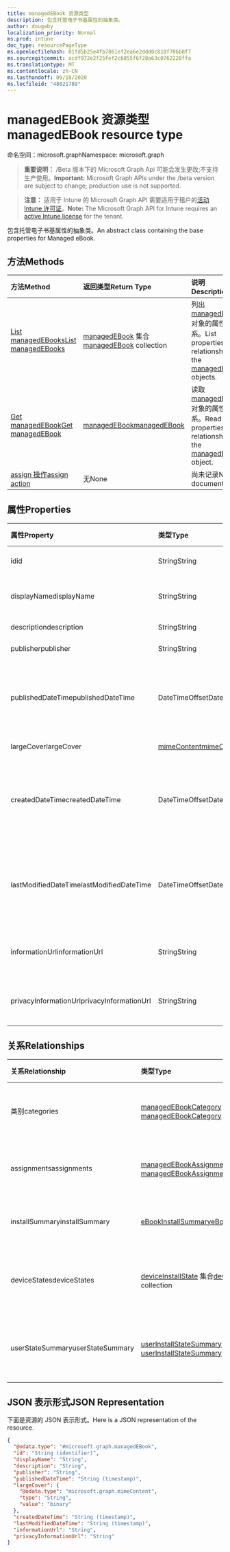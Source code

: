 ```yaml
---
title: managedEBook 资源类型
description: 包含托管电子书基属性的抽象类。
author: dougeby
localization_priority: Normal
ms.prod: intune
doc_type: resourcePageType
ms.openlocfilehash: 01fd5b25e4fb7861ef2ea6e2ddd0c810f706b8f7
ms.sourcegitcommit: acdf972e2f25fef2c6855f6f28a63c0762228ffa
ms.translationtype: MT
ms.contentlocale: zh-CN
ms.lasthandoff: 09/18/2020
ms.locfileid: "48021789"
---
```

# <a name="managedebook-resource-type"></a><span data-ttu-id="5bdf2-103">managedEBook 资源类型</span><span class="sxs-lookup"><span data-stu-id="5bdf2-103">managedEBook resource type</span></span>

<span data-ttu-id="5bdf2-104">命名空间：microsoft.graph</span><span class="sxs-lookup"><span data-stu-id="5bdf2-104">Namespace: microsoft.graph</span></span>

> <span data-ttu-id="5bdf2-105">**重要说明：** /Beta 版本下的 Microsoft Graph Api 可能会发生更改;不支持生产使用。</span><span class="sxs-lookup"><span data-stu-id="5bdf2-105">**Important:** Microsoft Graph APIs under the /beta version are subject to change; production use is not supported.</span></span>

> <span data-ttu-id="5bdf2-106">**注意：** 适用于 Intune 的 Microsoft Graph API 需要适用于租户的[活动 Intune 许可证](https://go.microsoft.com/fwlink/?linkid=839381)。</span><span class="sxs-lookup"><span data-stu-id="5bdf2-106">**Note:** The Microsoft Graph API for Intune requires an [active Intune license](https://go.microsoft.com/fwlink/?linkid=839381) for the tenant.</span></span>

<span data-ttu-id="5bdf2-107">包含托管电子书基属性的抽象类。</span><span class="sxs-lookup"><span data-stu-id="5bdf2-107">An abstract class containing the base properties for Managed eBook.</span></span>

## <a name="methods"></a><span data-ttu-id="5bdf2-108">方法</span><span class="sxs-lookup"><span data-stu-id="5bdf2-108">Methods</span></span>
|<span data-ttu-id="5bdf2-109">方法</span><span class="sxs-lookup"><span data-stu-id="5bdf2-109">Method</span></span>|<span data-ttu-id="5bdf2-110">返回类型</span><span class="sxs-lookup"><span data-stu-id="5bdf2-110">Return Type</span></span>|<span data-ttu-id="5bdf2-111">说明</span><span class="sxs-lookup"><span data-stu-id="5bdf2-111">Description</span></span>|
|:---|:---|:---|
|[<span data-ttu-id="5bdf2-112">List managedEBooks</span><span class="sxs-lookup"><span data-stu-id="5bdf2-112">List managedEBooks</span></span>](../api/intune-books-managedebook-list.md)|<span data-ttu-id="5bdf2-113">[managedEBook](../resources/intune-books-managedebook.md) 集合</span><span class="sxs-lookup"><span data-stu-id="5bdf2-113">[managedEBook](../resources/intune-books-managedebook.md) collection</span></span>|<span data-ttu-id="5bdf2-114">列出 [managedEBook](../resources/intune-books-managedebook.md) 对象的属性和关系。</span><span class="sxs-lookup"><span data-stu-id="5bdf2-114">List properties and relationships of the [managedEBook](../resources/intune-books-managedebook.md) objects.</span></span>|
|[<span data-ttu-id="5bdf2-115">Get managedEBook</span><span class="sxs-lookup"><span data-stu-id="5bdf2-115">Get managedEBook</span></span>](../api/intune-books-managedebook-get.md)|[<span data-ttu-id="5bdf2-116">managedEBook</span><span class="sxs-lookup"><span data-stu-id="5bdf2-116">managedEBook</span></span>](../resources/intune-books-managedebook.md)|<span data-ttu-id="5bdf2-117">读取 [managedEBook](../resources/intune-books-managedebook.md) 对象的属性和关系。</span><span class="sxs-lookup"><span data-stu-id="5bdf2-117">Read properties and relationships of the [managedEBook](../resources/intune-books-managedebook.md) object.</span></span>|
|[<span data-ttu-id="5bdf2-118">assign 操作</span><span class="sxs-lookup"><span data-stu-id="5bdf2-118">assign action</span></span>](../api/intune-books-managedebook-assign.md)|<span data-ttu-id="5bdf2-119">无</span><span class="sxs-lookup"><span data-stu-id="5bdf2-119">None</span></span>|<span data-ttu-id="5bdf2-120">尚未记录</span><span class="sxs-lookup"><span data-stu-id="5bdf2-120">Not yet documented</span></span>|

## <a name="properties"></a><span data-ttu-id="5bdf2-121">属性</span><span class="sxs-lookup"><span data-stu-id="5bdf2-121">Properties</span></span>
|<span data-ttu-id="5bdf2-122">属性</span><span class="sxs-lookup"><span data-stu-id="5bdf2-122">Property</span></span>|<span data-ttu-id="5bdf2-123">类型</span><span class="sxs-lookup"><span data-stu-id="5bdf2-123">Type</span></span>|<span data-ttu-id="5bdf2-124">说明</span><span class="sxs-lookup"><span data-stu-id="5bdf2-124">Description</span></span>|
|:---|:---|:---|
|<span data-ttu-id="5bdf2-125">id</span><span class="sxs-lookup"><span data-stu-id="5bdf2-125">id</span></span>|<span data-ttu-id="5bdf2-126">String</span><span class="sxs-lookup"><span data-stu-id="5bdf2-126">String</span></span>|<span data-ttu-id="5bdf2-127">实体的键。</span><span class="sxs-lookup"><span data-stu-id="5bdf2-127">Key of the entity.</span></span>|
|<span data-ttu-id="5bdf2-128">displayName</span><span class="sxs-lookup"><span data-stu-id="5bdf2-128">displayName</span></span>|<span data-ttu-id="5bdf2-129">String</span><span class="sxs-lookup"><span data-stu-id="5bdf2-129">String</span></span>|<span data-ttu-id="5bdf2-130">电子书的名称。</span><span class="sxs-lookup"><span data-stu-id="5bdf2-130">Name of the eBook.</span></span>|
|<span data-ttu-id="5bdf2-131">description</span><span class="sxs-lookup"><span data-stu-id="5bdf2-131">description</span></span>|<span data-ttu-id="5bdf2-132">String</span><span class="sxs-lookup"><span data-stu-id="5bdf2-132">String</span></span>|<span data-ttu-id="5bdf2-133">说明。</span><span class="sxs-lookup"><span data-stu-id="5bdf2-133">Description.</span></span>|
|<span data-ttu-id="5bdf2-134">publisher</span><span class="sxs-lookup"><span data-stu-id="5bdf2-134">publisher</span></span>|<span data-ttu-id="5bdf2-135">String</span><span class="sxs-lookup"><span data-stu-id="5bdf2-135">String</span></span>|<span data-ttu-id="5bdf2-136">发布者。</span><span class="sxs-lookup"><span data-stu-id="5bdf2-136">Publisher.</span></span>|
|<span data-ttu-id="5bdf2-137">publishedDateTime</span><span class="sxs-lookup"><span data-stu-id="5bdf2-137">publishedDateTime</span></span>|<span data-ttu-id="5bdf2-138">DateTimeOffset</span><span class="sxs-lookup"><span data-stu-id="5bdf2-138">DateTimeOffset</span></span>|<span data-ttu-id="5bdf2-139">电子书的发布日期和时间。</span><span class="sxs-lookup"><span data-stu-id="5bdf2-139">The date and time when the eBook was published.</span></span>|
|<span data-ttu-id="5bdf2-140">largeCover</span><span class="sxs-lookup"><span data-stu-id="5bdf2-140">largeCover</span></span>|[<span data-ttu-id="5bdf2-141">mimeContent</span><span class="sxs-lookup"><span data-stu-id="5bdf2-141">mimeContent</span></span>](../resources/intune-shared-mimecontent.md)|<span data-ttu-id="5bdf2-142">书籍封面。</span><span class="sxs-lookup"><span data-stu-id="5bdf2-142">Book cover.</span></span>|
|<span data-ttu-id="5bdf2-143">createdDateTime</span><span class="sxs-lookup"><span data-stu-id="5bdf2-143">createdDateTime</span></span>|<span data-ttu-id="5bdf2-144">DateTimeOffset</span><span class="sxs-lookup"><span data-stu-id="5bdf2-144">DateTimeOffset</span></span>|<span data-ttu-id="5bdf2-145">电子书文件的创建日期和时间。</span><span class="sxs-lookup"><span data-stu-id="5bdf2-145">The date and time when the eBook file was created.</span></span>|
|<span data-ttu-id="5bdf2-146">lastModifiedDateTime</span><span class="sxs-lookup"><span data-stu-id="5bdf2-146">lastModifiedDateTime</span></span>|<span data-ttu-id="5bdf2-147">DateTimeOffset</span><span class="sxs-lookup"><span data-stu-id="5bdf2-147">DateTimeOffset</span></span>|<span data-ttu-id="5bdf2-148">上次修改电子书的日期和时间。</span><span class="sxs-lookup"><span data-stu-id="5bdf2-148">The date and time when the eBook was last modified.</span></span>|
|<span data-ttu-id="5bdf2-149">informationUrl</span><span class="sxs-lookup"><span data-stu-id="5bdf2-149">informationUrl</span></span>|<span data-ttu-id="5bdf2-150">String</span><span class="sxs-lookup"><span data-stu-id="5bdf2-150">String</span></span>|<span data-ttu-id="5bdf2-151">详细信息 Url。</span><span class="sxs-lookup"><span data-stu-id="5bdf2-151">The more information Url.</span></span>|
|<span data-ttu-id="5bdf2-152">privacyInformationUrl</span><span class="sxs-lookup"><span data-stu-id="5bdf2-152">privacyInformationUrl</span></span>|<span data-ttu-id="5bdf2-153">String</span><span class="sxs-lookup"><span data-stu-id="5bdf2-153">String</span></span>|<span data-ttu-id="5bdf2-154">隐私声明 Url。</span><span class="sxs-lookup"><span data-stu-id="5bdf2-154">The privacy statement Url.</span></span>|

## <a name="relationships"></a><span data-ttu-id="5bdf2-155">关系</span><span class="sxs-lookup"><span data-stu-id="5bdf2-155">Relationships</span></span>
|<span data-ttu-id="5bdf2-156">关系</span><span class="sxs-lookup"><span data-stu-id="5bdf2-156">Relationship</span></span>|<span data-ttu-id="5bdf2-157">类型</span><span class="sxs-lookup"><span data-stu-id="5bdf2-157">Type</span></span>|<span data-ttu-id="5bdf2-158">说明</span><span class="sxs-lookup"><span data-stu-id="5bdf2-158">Description</span></span>|
|:---|:---|:---|
|<span data-ttu-id="5bdf2-159">类别</span><span class="sxs-lookup"><span data-stu-id="5bdf2-159">categories</span></span>|<span data-ttu-id="5bdf2-160">[managedEBookCategory](../resources/intune-books-managedebookcategory.md) 集合</span><span class="sxs-lookup"><span data-stu-id="5bdf2-160">[managedEBookCategory](../resources/intune-books-managedebookcategory.md) collection</span></span>|<span data-ttu-id="5bdf2-161">此电子书的类别列表。</span><span class="sxs-lookup"><span data-stu-id="5bdf2-161">The list of categories for this eBook.</span></span>|
|<span data-ttu-id="5bdf2-162">assignments</span><span class="sxs-lookup"><span data-stu-id="5bdf2-162">assignments</span></span>|<span data-ttu-id="5bdf2-163">[managedEBookAssignment](../resources/intune-books-managedebookassignment.md) 集合</span><span class="sxs-lookup"><span data-stu-id="5bdf2-163">[managedEBookAssignment](../resources/intune-books-managedebookassignment.md) collection</span></span>|<span data-ttu-id="5bdf2-164">此电子书的分配列表。</span><span class="sxs-lookup"><span data-stu-id="5bdf2-164">The list of assignments for this eBook.</span></span>|
|<span data-ttu-id="5bdf2-165">installSummary</span><span class="sxs-lookup"><span data-stu-id="5bdf2-165">installSummary</span></span>|[<span data-ttu-id="5bdf2-166">eBookInstallSummary</span><span class="sxs-lookup"><span data-stu-id="5bdf2-166">eBookInstallSummary</span></span>](../resources/intune-books-ebookinstallsummary.md)|<span data-ttu-id="5bdf2-167">移动应用安装摘要。</span><span class="sxs-lookup"><span data-stu-id="5bdf2-167">Mobile App Install Summary.</span></span>|
|<span data-ttu-id="5bdf2-168">deviceStates</span><span class="sxs-lookup"><span data-stu-id="5bdf2-168">deviceStates</span></span>|<span data-ttu-id="5bdf2-169">[deviceInstallState](../resources/intune-books-deviceinstallstate.md) 集合</span><span class="sxs-lookup"><span data-stu-id="5bdf2-169">[deviceInstallState](../resources/intune-books-deviceinstallstate.md) collection</span></span>|<span data-ttu-id="5bdf2-170">此电子书的安装状态列表。</span><span class="sxs-lookup"><span data-stu-id="5bdf2-170">The list of installation states for this eBook.</span></span>|
|<span data-ttu-id="5bdf2-171">userStateSummary</span><span class="sxs-lookup"><span data-stu-id="5bdf2-171">userStateSummary</span></span>|<span data-ttu-id="5bdf2-172">[userInstallStateSummary](../resources/intune-books-userinstallstatesummary.md) 集合</span><span class="sxs-lookup"><span data-stu-id="5bdf2-172">[userInstallStateSummary](../resources/intune-books-userinstallstatesummary.md) collection</span></span>|<span data-ttu-id="5bdf2-173">此电子书的安装状态列表。</span><span class="sxs-lookup"><span data-stu-id="5bdf2-173">The list of installation states for this eBook.</span></span>|

## <a name="json-representation"></a><span data-ttu-id="5bdf2-174">JSON 表示形式</span><span class="sxs-lookup"><span data-stu-id="5bdf2-174">JSON Representation</span></span>
<span data-ttu-id="5bdf2-175">下面是资源的 JSON 表示形式。</span><span class="sxs-lookup"><span data-stu-id="5bdf2-175">Here is a JSON representation of the resource.</span></span>
<!-- {
  "blockType": "resource",
  "keyProperty": "id",
  "@odata.type": "microsoft.graph.managedEBook"
}
-->
``` json
{
  "@odata.type": "#microsoft.graph.managedEBook",
  "id": "String (identifier)",
  "displayName": "String",
  "description": "String",
  "publisher": "String",
  "publishedDateTime": "String (timestamp)",
  "largeCover": {
    "@odata.type": "microsoft.graph.mimeContent",
    "type": "String",
    "value": "binary"
  },
  "createdDateTime": "String (timestamp)",
  "lastModifiedDateTime": "String (timestamp)",
  "informationUrl": "String",
  "privacyInformationUrl": "String"
}
```






